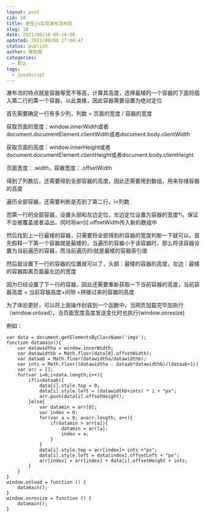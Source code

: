 ```yaml
---
layout: post
cid: 10
title: 原生js实现瀑布流布局
slug: 10
date: 2021/06/16 09:14:00
updated: 2021/08/08 17:04:47
status: publish
author: 果粒橙
categories: 
  - 默认
tags: 
  - JavaScript
---
```



瀑布流的特点就是容器等宽不等高，计算其高度，选择最矮的一个容器的下面将插入第二行的第一个容器，以此类推，因此容器需要设置为绝对定位

首先需要确定一行有多少列，列数 = 页面的宽度 / 容器的宽度

获取页面的宽度：window.innerWidth或者document.documentElement.clientWidth或者document.body.clientWidth

获取页面的高度：window.innerHeight或者document.documentElement.clientHeight或者document.body.clientHeight

页面宽度：.width，容器宽度：.offsetWidth

得到了列数后，还需要得到全部容器的高度，因此还需要用到数组，用来存储容器的高度

遍历全部容器，还需要判断是否到了第二行，i<列数

而第一行的全部容器，设置头部和左边定位，左边定位设置为容器的宽度*i，保证不会被覆盖或者溢出，同时将arr[i].offsetWidth传入新的数组中

然后找到上一行最矮的容器，只需要将全部得到的容器的宽度判断一下就可以，首先假释一下第一个容器就是最矮的，当遍历的容器小于该容器时，那么将该容器设置为当前遍历的容器，而当前遍历的i就是最矮的容器索引值

然后就设置下一行的容器的位置就可以了，头部：最矮的容器的高度，左边：最矮的容器距离页面最左边的宽度


因为已经设置了下一行的容器，因此还需要重新获取一下当前容器的高度，当前容器高度 = 当前容器高度+间隙 +拼接过来的容器的高度 


为了体验更好，可以将上面操作封装到一个函数中，当网页加载完毕加执行（window.onload），当页面宽度高度发送变化时也执行(window.onresize)





例如：

    var data = document.getElementsByClassName('imgs');
    function datamain(){
        var datawidtha = window.innerWidth;
        var datawidthb = Math.floor(data[0].offsetWidth);
        var dataab = Math.floor(datawidtha/datawidthb);
        var ints = Math.floor((datawidtha - dataab*datawidthb)/(dataab+1))
        var arr = [];
        for(var i=0;i<data.length;i++){
            if(i<dataab){
                data[i].style.top = 0;
                data[i].style.left = (datawidthb+ints) * i + "px";
                arr.push(data[i].offsetHeight);
            }else{
                var datamin = arr[0];
                var index = 0;
                for(var a = 0; a<arr.length; a++){
                    if(datamin > arr[a]){
                        datamin = arr[a];
                        index = a;
                    }
                }
                data[i].style.top = arr[index]+ ints +"px";
                data[i].style.left = data[index].offsetLeft + "px";
                arr[index] = arr[index] + data[i].offsetHeight + ints;
            }
        }
    }
    window.onload = function () {
        datamain();
    }
    window.onresize = function () {
        datamain();
    }